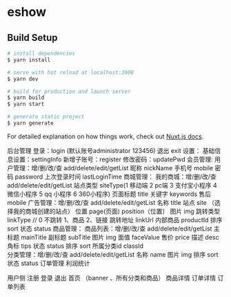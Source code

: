 # eshow

## Build Setup

```bash
# install dependencies
$ yarn install

# serve with hot reload at localhost:3000
$ yarn dev

# build for production and launch server
$ yarn build
$ yarn start

# generate static project
$ yarn generate
```

For detailed explanation on how things work, check out [Nuxt.js docs](https://nuxtjs.org).


后台管理
登录：login (默认账号administrator 123456)
退出 exit
设置：
    基础信息设置：settingInfo
    新增子账号：register
    修改密码：updatePwd
会员管理:
    用户管理：增/删/改/查 add/delete/edit/getList
        昵称 nickName
        手机号 mobile
        密码 password
        上次登录时间 lastLoginTime
商城管理：
    我的商城：增/删/改/查 add/delete/edit/getList
        站点类型  siteType(1 移动端 2 pc端 3 支付宝小程序 4 微信小程序 5 qq 小程序 6 360小程序)
        页面标题 title
        关键字  keywords
        售后   mobile
广告管理：增/删/改/查 add/delete/edit/getList
    名称 title
    站点  site （选择我的商城创建的站点）
    位置  page(页面)  position（位置）
    图片  img
    跳转类型 linkType  // 0 不跳转 1、商品 2、链接
    跳转地址 linkUrl
    内部商品 productId
    排序 sort
    状态 status
商品管理：
    商品列表：增/删/改/查 add/delete/edit/getList
        主标题  mainTitle
        副标题 subTitle
        图片 img
        面值 faceValue
        售价 price
        描述 desc
        角标 tips
        状态 status
        排序  sort
        所属分类id classId   
    分类管理：增/删/改/查 add/delete/edit/getList
        名称 name
        图片 img
        排序 sort
        状态 status
订单管理
利润统计

用户侧
注册
登录
退出
首页 （banner 、所有分类和商品）
商品详情
订单详情
订单列表

